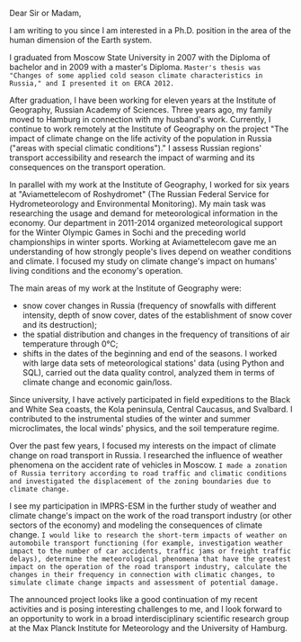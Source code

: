 Dear Sir or Madam,

I am writing to you since I am interested in a Ph.D. position in the area of the human dimension of the Earth system.

I graduated from Moscow State University in 2007 with the Diploma of bachelor and in 2009 with a master's Diploma. `Master's thesis was "Changes of some applied cold season climate characteristics in Russia," and I presented it on ERCA 2012.`

After graduation, I have been working for eleven years at the Institute of Geography, Russian Academy of Sciences. Three years ago, my family moved to Hamburg in connection with my husband's work. Currently, I continue to work remotely at the Institute of Geography on the project "The impact of climate change on the life activity of the population in Russia ("areas with special climatic conditions")." I assess Russian regions' transport accessibility and research the impact of warming and its consequences on the transport operation.

In parallel with my work at the Institute of Geography, I worked for six years at "Aviamettelecom of Roshydromet" (The Russian Federal Service for Hydrometeorology and Environmental Monitoring). My main task was researching the usage and demand for meteorological information in the economy. Our department in 2011-2014 organized meteorological support for the Winter Olympic Games in Sochi and the preceding world championships in winter sports. Working at Aviamettelecom gave me an understanding of how strongly people's lives depend on weather conditions and climate. I focused my study on climate change's impact on humans' living conditions and the economy's operation.

The main areas of my work at the Institute of Geography were:
- snow cover changes in Russia (frequency of snowfalls with different intensity, depth of snow cover, dates of the establishment of snow cover and its destruction);
- the spatial distribution and changes in the frequency of transitions of air temperature through 0°C;
- shifts in the dates of the beginning and end of the seasons.
I worked with large data sets of meteorological stations' data (using Python and SQL), carried out the data quality control, analyzed them in terms of climate change and economic gain/loss.

Since university, I have actively participated in field expeditions to the Black and White Sea coasts, the Kola peninsula, Central Caucasus, and Svalbard. I contributed to the instrumental studies of the winter and summer microclimates, the local winds' physics, and the soil temperature regime.

Over the past few years, I focused my interests on the impact of climate change on road transport in Russia. I researched the influence of weather phenomena on the accident rate of vehicles in Moscow. `I made a zonation of Russia territory according to road traffic and climatic conditions and investigated the displacement of the zoning boundaries due to climate change.`

I see my participation in IMPRS-ESM in the further study of weather and climate change's impact on the work of the road transport industry (or other sectors of the economy) and modeling the consequences of climate change. `I would like to research the short-term impacts of weather on automobile transport functioning (for example, investigation weather impact to the number of car accidents, traffic jams or freight traffic delays), determine the meteorological phenomena that have the greatest impact on the operation of the road transport industry, calculate the changes in their frequency in connection with climatic changes, to simulate climate change impacts and assessment of potential damage.`

The announced project looks like a good continuation of my recent activities and is posing interesting challenges to me, and I look forward to an opportunity to work in a broad interdisciplinary scientific research group at the Max Planck Institute for Meteorology and the University of Hamburg.

